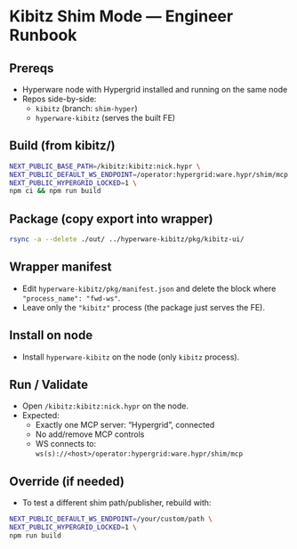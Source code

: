# Kibitz Shim Mode — Engineer Runbook

## Prereqs
- Hyperware node with Hypergrid installed and running on the same node
- Repos side-by-side:
  - `kibitz` (branch: `shim-hyper`)
  - `hyperware-kibitz` (serves the built FE)

## Build (from kibitz/)
```bash
NEXT_PUBLIC_BASE_PATH=/kibitz:kibitz:nick.hypr \
NEXT_PUBLIC_DEFAULT_WS_ENDPOINT=/operator:hypergrid:ware.hypr/shim/mcp \
NEXT_PUBLIC_HYPERGRID_LOCKED=1 \
npm ci && npm run build
```

## Package (copy export into wrapper)
```bash
rsync -a --delete ./out/ ../hyperware-kibitz/pkg/kibitz-ui/
```

## Wrapper manifest
- Edit `hyperware-kibitz/pkg/manifest.json` and delete the block where `"process_name": "fwd-ws"`.
- Leave only the `"kibitz"` process (the package just serves the FE).

## Install on node
- Install `hyperware-kibitz` on the node (only `kibitz` process).

## Run / Validate
- Open `/kibitz:kibitz:nick.hypr` on the node.
- Expected:
  - Exactly one MCP server: “Hypergrid”, connected
  - No add/remove MCP controls
  - WS connects to: `ws(s)://<host>/operator:hypergrid:ware.hypr/shim/mcp`

## Override (if needed)
- To test a different shim path/publisher, rebuild with:
```bash
NEXT_PUBLIC_DEFAULT_WS_ENDPOINT=/your/custom/path \
NEXT_PUBLIC_HYPERGRID_LOCKED=1 \
npm run build
```
